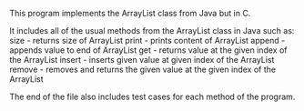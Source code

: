 This program implements the ArrayList class from Java but in C. 

It includes all of the usual methods from the ArrayList class in Java such as:
  size - returns size of ArrayList
  print - prints content of ArrayList
  append - appends value to end of ArrayList
  get - returns value at the given index of the ArrayList
  insert - inserts given value at given index of the ArrayList
  remove - removes and returns the given value at the given index of the ArrayList

The end of the file also includes test cases for each method of the program.
